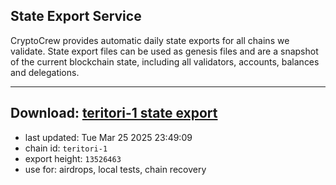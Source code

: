 ## State Export Service
CryptoCrew provides automatic daily state exports for all chains we validate. State export files can be used as genesis files and are a snapshot of the current blockchain state, including all validators, accounts, balances and delegations.

---
**Download: [teritori-1 state export](https://dl-eu2.ccvalidators.com/SERVICE/teritori/teritori-1_export_13526463.json)**
---

- last updated: Tue Mar 25 2025 23:49:09
- chain id: `teritori-1`
- export height: `13526463`
- use for: airdrops, local tests, chain recovery
